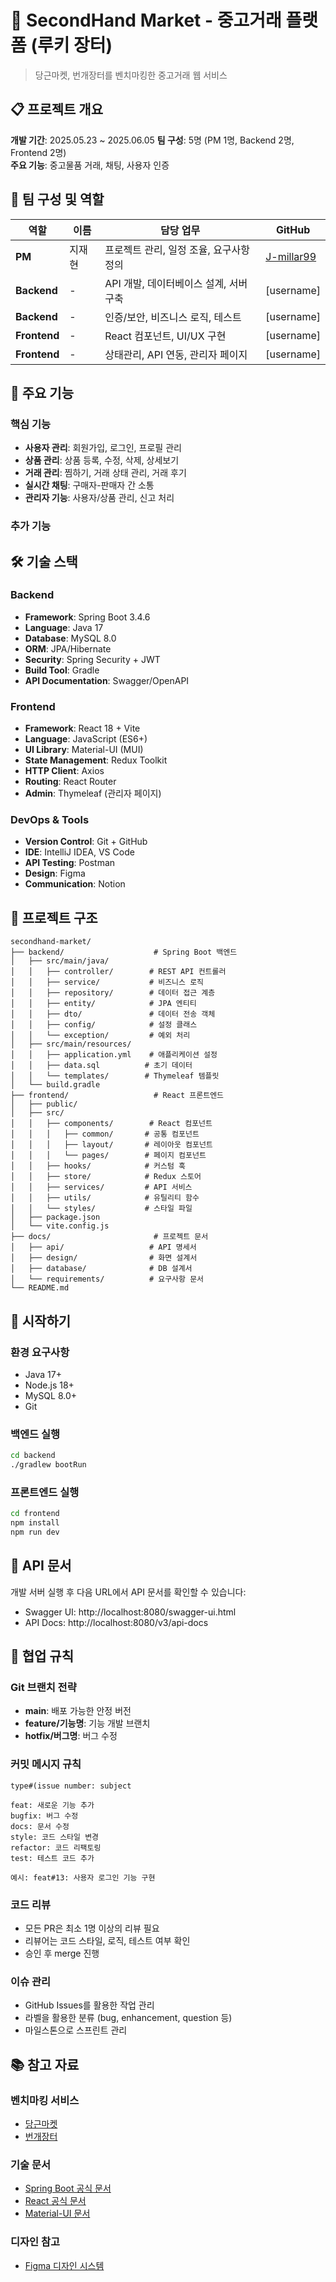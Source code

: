 # 🛒 SecondHand Market - 중고거래 플랫폼 (루키 장터)

> 당근마켓, 번개장터를 벤치마킹한 중고거래 웹 서비스

## 📋 프로젝트 개요

**개발 기간**: 2025.05.23 ~ 2025.06.05
**팀 구성**: 5명 (PM 1명, Backend 2명, Frontend 2명)  
**주요 기능**: 중고물품 거래, 채팅, 사용자 인증

## 👥 팀 구성 및 역할

| 역할 | 이름 | 담당 업무 | GitHub |
|------|------|-----------|--------|
| **PM** | 지재현 | 프로젝트 관리, 일정 조율, 요구사항 정의 | [J-millar99](https://github.com/J-millar99) |
| **Backend** | - | API 개발, 데이터베이스 설계, 서버 구축 | [username] |
| **Backend** | - | 인증/보안, 비즈니스 로직, 테스트 | [username] |
| **Frontend** | - | React 컴포넌트, UI/UX 구현 | [username] |
| **Frontend** | - | 상태관리, API 연동, 관리자 페이지 | [username] |

## 🎯 주요 기능

### 핵심 기능
- **사용자 관리**: 회원가입, 로그인, 프로필 관리
- **상품 관리**: 상품 등록, 수정, 삭제, 상세보기
- **거래 관리**: 찜하기, 거래 상태 관리, 거래 후기
- **실시간 채팅**: 구매자-판매자 간 소통
- **관리자 기능**: 사용자/상품 관리, 신고 처리

### 추가 기능


## 🛠 기술 스택

### Backend
- **Framework**: Spring Boot 3.4.6
- **Language**: Java 17
- **Database**: MySQL 8.0
- **ORM**: JPA/Hibernate
- **Security**: Spring Security + JWT
- **Build Tool**: Gradle
- **API Documentation**: Swagger/OpenAPI

### Frontend
- **Framework**: React 18 + Vite
- **Language**: JavaScript (ES6+)
- **UI Library**: Material-UI (MUI)
- **State Management**: Redux Toolkit
- **HTTP Client**: Axios
- **Routing**: React Router
- **Admin**: Thymeleaf (관리자 페이지)

### DevOps & Tools
- **Version Control**: Git + GitHub
- **IDE**: IntelliJ IDEA, VS Code
- **API Testing**: Postman
- **Design**: Figma
- **Communication**: Notion

## 📁 프로젝트 구조

```
secondhand-market/
├── backend/                    # Spring Boot 백엔드
│   ├── src/main/java/
│   │   ├── controller/        # REST API 컨트롤러
│   │   ├── service/           # 비즈니스 로직
│   │   ├── repository/        # 데이터 접근 계층
│   │   ├── entity/            # JPA 엔티티
│   │   ├── dto/               # 데이터 전송 객체
│   │   ├── config/            # 설정 클래스
│   │   └── exception/         # 예외 처리
│   ├── src/main/resources/
│   │   ├── application.yml    # 애플리케이션 설정
│   │   ├── data.sql          # 초기 데이터
│   │   └── templates/        # Thymeleaf 템플릿
│   └── build.gradle
├── frontend/                   # React 프론트엔드
│   ├── public/
│   ├── src/
│   │   ├── components/        # React 컴포넌트
│   │   │   ├── common/       # 공통 컴포넌트
│   │   │   ├── layout/       # 레이아웃 컴포넌트
│   │   │   └── pages/        # 페이지 컴포넌트
│   │   ├── hooks/            # 커스텀 훅
│   │   ├── store/            # Redux 스토어
│   │   ├── services/         # API 서비스
│   │   ├── utils/            # 유틸리티 함수
│   │   └── styles/           # 스타일 파일
│   ├── package.json
│   └── vite.config.js
├── docs/                       # 프로젝트 문서
│   ├── api/                   # API 명세서
│   ├── design/                # 화면 설계서
│   ├── database/              # DB 설계서
│   └── requirements/          # 요구사항 문서
└── README.md
```

## 🚀 시작하기

### 환경 요구사항
- Java 17+
- Node.js 18+
- MySQL 8.0+
- Git

### 백엔드 실행
```bash
cd backend
./gradlew bootRun
```

### 프론트엔드 실행
```bash
cd frontend
npm install
npm run dev
```

## 📖 API 문서

개발 서버 실행 후 다음 URL에서 API 문서를 확인할 수 있습니다:
- Swagger UI: http://localhost:8080/swagger-ui.html
- API Docs: http://localhost:8080/v3/api-docs

## 🤝 협업 규칙

### Git 브랜치 전략
- **main**: 배포 가능한 안정 버전
- **feature/기능명**: 기능 개발 브랜치
- **hotfix/버그명**: 버그 수정

### 커밋 메시지 규칙
```
type#(issue number: subject

feat: 새로운 기능 추가
bugfix: 버그 수정
docs: 문서 수정
style: 코드 스타일 변경
refactor: 코드 리팩토링
test: 테스트 코드 추가

예시: feat#13: 사용자 로그인 기능 구현
```

### 코드 리뷰
- 모든 PR은 최소 1명 이상의 리뷰 필요
- 리뷰어는 코드 스타일, 로직, 테스트 여부 확인
- 승인 후 merge 진행

### 이슈 관리
- GitHub Issues를 활용한 작업 관리
- 라벨을 활용한 분류 (bug, enhancement, question 등)
- 마일스톤으로 스프린트 관리

## 📚 참고 자료

### 벤치마킹 서비스
- [당근마켓](https://www.daangn.com/)
- [번개장터](https://m.bunjang.co.kr/)

### 기술 문서
- [Spring Boot 공식 문서](https://spring.io/projects/spring-boot)
- [React 공식 문서](https://react.dev/)
- [Material-UI 문서](https://mui.com/)

### 디자인 참고
- [Figma 디자인 시스템](link-to-figma)
